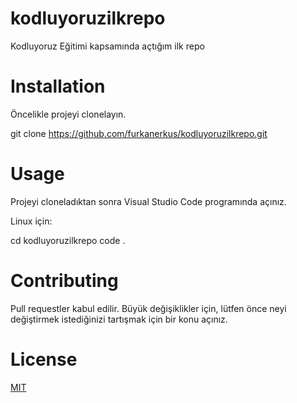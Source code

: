 # kodluyoruzilkrepo
Kodluyoruz Eğitimi kapsamında açtığım ilk repo

# Installation
Öncelikle projeyi clonelayın.

git clone https://github.com/furkanerkus/kodluyoruzilkrepo.git

# Usage
Projeyi cloneladıktan sonra Visual Studio Code programında açınız.

Linux için:

cd kodluyoruzilkrepo code .

# Contributing
Pull requestler kabul edilir. Büyük değişiklikler için, lütfen önce neyi değiştirmek istediğinizi tartışmak için bir konu açınız.

# License
[MIT](https://choosealicense.com/licenses/mit/)
